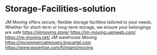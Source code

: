 # Storage-Facilities-solution
JM Moving offers secure, flexible storage facilities tailored to your needs. Whether for short-term or long-term storage, we ensure your belongings are safe https://jmmoving.store/    https://jm-moving.ueniweb.com/   https://jm-moving.net/ JM  warehouse Moving  https://jmcommercialmovers.bigcartel.com      ﻿https://www.expertise.com/fl/miami/moving
